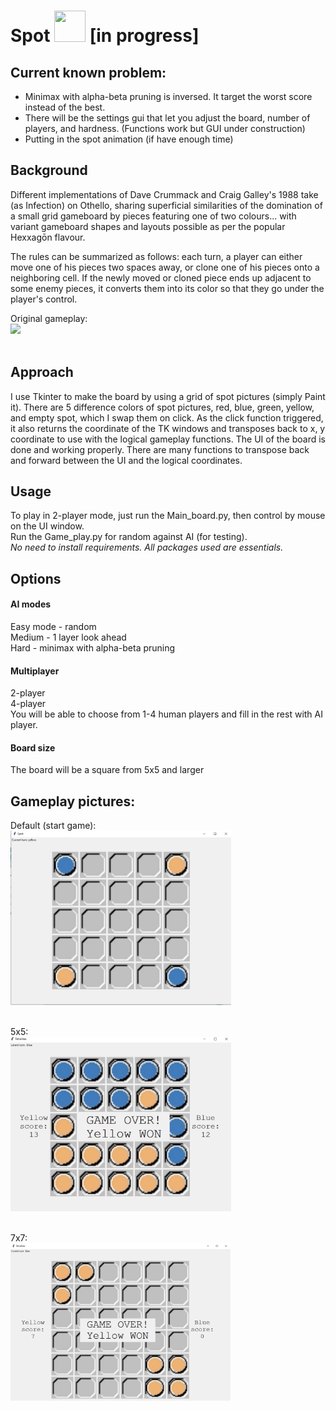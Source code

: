 # Spot <img src="https://steamuserimages-a.akamaihd.net/ugc/845970574218004122/DABC2F92D93453F0BF2E204D80E99B972D75CFCB/" width="50" height="50" /> [in progress]

## Current known problem:
- Minimax with alpha-beta pruning is inversed. It target the worst score instead of the best.<br>
- There will be the settings gui that let you adjust the board, number of players, and hardness. (Functions work but GUI under construction)<br>
- Putting in the spot animation (if have enough time)

## Background

Different implementations of Dave Crummack and Craig Galley's 1988 take (as Infection) on Othello, sharing superficial similarities of the domination of a small grid gameboard by pieces featuring one of two colours... with variant gameboard shapes and layouts possible as per the popular Hexxagōn flavour.

The rules can be summarized as follows: each turn, a player can either move one of his pieces two spaces away, or clone one of his pieces onto a neighboring cell. If the newly moved or cloned piece ends up adjacent to some enemy pieces, it converts them into its color so that they go under the player's control.

Original gameplay:<br>
<img src="https://i.ytimg.com/vi/VFJMB2Gv4rY/hqdefault.jpg"/><br><br>



## Approach

I use Tkinter to make the board by using a grid of spot pictures (simply Paint it). There are 5 difference colors of spot pictures, red, blue, green, yellow, and empty spot, which I swap them on click. As the click function triggered, it also returns the coordinate of the TK windows and transposes back to x, y coordinate to use with the logical gameplay functions. The UI of the board is done and working properly. There are many functions to transpose back and forward between the UI and the logical coordinates. 


## Usage

To play in 2-player mode, just run the Main_board.py, then control by mouse on the UI window.<br>
Run the Game_play.py for random against AI (for testing).<br>
*No need to install requirements. All packages used are essentials.*


## Options<br>
#### AI modes<br>
Easy mode - random<br>
Medium - 1 layer look ahead<br>
Hard - minimax with alpha-beta pruning<br>
#### Multiplayer<br>
2-player <br>
4-player <br>
You will be able to choose from 1-4 human players and fill in the rest with AI player.<br>
#### Board size<br>
The board will be a square from 5x5 and larger<br>

## Gameplay pictures:<br>

Default (start game):<br>
<img src="https://github.com/winwowin/590PZ-Project/raw/master/spot/defult.png" width="70%" height="70%" /><br><br>

5x5:<br>
<img src="https://github.com/winwowin/590PZ-Project/blob/master/game1.png?raw=true" width="70%" height="70%" /><br><br>

7x7:<br>
<img src="https://github.com/winwowin/590PZ-Project/blob/master/game2.png?raw=true" width="70%" height="70%" />
